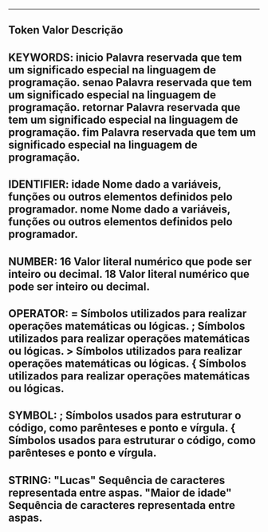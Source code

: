 --------------------------------------------------
Token           Valor               Descrição                           
--------------------------------------------------
KEYWORDS:
    inicio             Palavra reservada que tem um significado especial na linguagem de programação.
    senao             Palavra reservada que tem um significado especial na linguagem de programação.
    retornar          Palavra reservada que tem um significado especial na linguagem de programação.
    fim                Palavra reservada que tem um significado especial na linguagem de programação.
--------------------------------------------------
IDENTIFIER:
    idade             Nome dado a variáveis, funções ou outros elementos definidos pelo programador.
    nome              Nome dado a variáveis, funções ou outros elementos definidos pelo programador.
--------------------------------------------------
NUMBER:
    16                Valor literal numérico que pode ser inteiro ou decimal.
    18                Valor literal numérico que pode ser inteiro ou decimal.
--------------------------------------------------
OPERATOR:
    =                 Símbolos utilizados para realizar operações matemáticas ou lógicas.
    ;                 Símbolos utilizados para realizar operações matemáticas ou lógicas.
    >                 Símbolos utilizados para realizar operações matemáticas ou lógicas.
    {                 Símbolos utilizados para realizar operações matemáticas ou lógicas.
--------------------------------------------------
SYMBOL:
    ;                 Símbolos usados para estruturar o código, como parênteses e ponto e vírgula.
    {                 Símbolos usados para estruturar o código, como parênteses e ponto e vírgula.
--------------------------------------------------
STRING:
    "Lucas"           Sequência de caracteres representada entre aspas.
    "Maior de idade"  Sequência de caracteres representada entre aspas.
--------------------------------------------------
